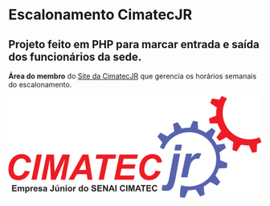 # Escalonamento CimatecJR
## Projeto feito em PHP para marcar entrada e saída dos funcionários da sede.

**Área do membro** do [Site da CimatecJR](http://www.cimatecjr.com.br) que gerencia os horários semanais do escalonamento.

![CimatecJR](https://github.com/Syngon/Escalonamento/blob/master/escalonamento/img/LogoColorida.png)
